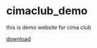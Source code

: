 # cimaclub_demo
this is demo website for cima club

<a href="https://abdoshbr3322.github.io/Sixteen_Clothes/imgs/feature-image.jpg" download="image">download</a>
